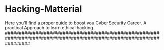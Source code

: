 # Hacking-Matterial
Here you'll find a proper guide to boost you Cyber Security Career. A practical Approach to learn ethical hacking.
#########################################################################################################################
